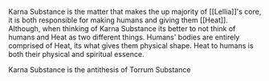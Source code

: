 Karna Substance is the matter that makes the up majority of [[Lellia]]'s core, it is both responsible for making humans and giving them [[Heat]]. Although, when thinking of Karna Substance its better to not think of humans and Heat as two different things. Humans' bodies are entirely comprised of Heat, its what gives them physical shape. Heat to humans is both their physical and spiritual essence. 

Karna Substance is the antithesis of Torrum Substance